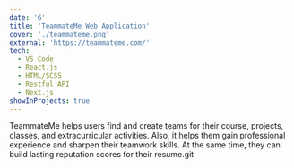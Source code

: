 ```yaml
---
date: '6'
title: 'TeammateMe Web Application'
cover: './teammateme.png'
external: 'https://teammateme.com/'
tech:
  - VS Code
  - React.js
  - HTML/SCSS
  - Restful API
  - Next.js
showInProjects: true
---
```


TeammateMe helps users find and create teams for their course, projects, classes, and extracurricular activities. Also, it helps them gain professional experience and sharpen their teamwork skills. At the same time, they can build lasting reputation scores for their resume.git
